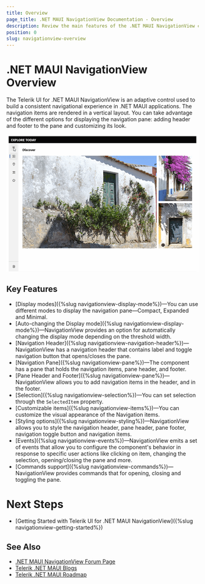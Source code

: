 ```yaml
---
title: Overview
page_title: .NET MAUI NavigationView Documentation - Overview
description: Review the main features of the .NET MAUI NavigationView control.
position: 0
slug: navigationview-overview
---
```


# .NET MAUI NavigationView Overview

The Telerik UI for .NET MAUI NavigationView is an adaptive control used to build a consistent navigational experience in .NET MAUI applications. The navigation items are rendered in a vertical layout. You can take advantage of the different options for displaying the navigation pane: adding header and footer to the pane and customizing its look.

![.NET MAUI NavigationView Overview](images/navigationview-overview.gif)

## Key Features

* [Display modes]({%slug navigationview-display-mode%})&mdash;You can use different modes to display the navigation pane&mdash;Compact, Expanded and Minimal. 
* [Auto-changing the Display mode]({%slug navigationview-display-mode%})&mdash;NavigationView provides an option for automatically changing the display mode depending on the threshold width.
* [Navigation Header]({%slug navigationview-navigation-header%})&mdash;NavigationView has a navigation header that contains label and toggle navigation button that opens/closes the pane.
* [Navigation Pane]({%slug navigationview-pane%})&mdash;The component has a pane that holds the navigation items, pane header, and footer.
* [Pane Header and Footer]({%slug navigationview-pane%})&mdash;NavigationView allows you to add navigation items in the header, and in the footer. 
* [Selection]({%slug navigationview-selection%})&mdash;You can set selection through the `SelectedItem` property.
* [Customizable items]({%slug navigationview-items%})&mdash;You can customize the visual appearance of the Navigation items.
* [Styling options]({%slug navigationview-styling%})&mdash;NavigationView allows you to style the navigation header, pane header, pane footer, navigation toggle button and navigation items.
* [Events]({%slug navigationview-events%})&mdash;NavigationView emits a set of events that allow you to configure the component's behavior in response to specific user actions like clicking on item, changing the selection, opening/closing the pane and more.
* [Commands support]({%slug navigationview-commands%})&mdash;NavigationView provides commands that for opening, closing and toggling the pane.

# Next Steps

- [Getting Started with Telerik UI for .NET MAUI NavigationView]({%slug navigationview-getting-started%})

## See Also

- [.NET MAUI NavigationView Forum Page](https://www.telerik.com/forums/maui?tagId=1978)
- [Telerik .NET MAUI Blogs](https://www.telerik.com/blogs/mobile-net-maui)
- [Telerik .NET MAUI Roadmap](https://www.telerik.com/support/whats-new/maui-ui/roadmap)
